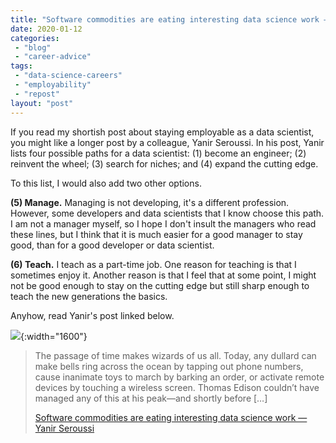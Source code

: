 ```yaml
---
title: "Software commodities are eating interesting data science work — Yanir Seroussi"
date: 2020-01-12
categories: 
 - "blog"
 - "career-advice"
tags: 
 - "data-science-careers"
 - "employability"
 - "repost"
layout: "post"
---
```


If you read my shortish post about staying employable as a data scientist, you might like a longer post by a colleague, Yanir Seroussi. In his post, Yanir lists four possible paths for a data scientist: (1) become an engineer; (2) reinvent the wheel; (3) search for niches; and (4) expand the cutting edge.

To this list, I would also add two other options.

**(5) Manage.** Managing is not developing, it's a different profession. However, some developers and data scientists that I know choose this path. I am not a manager myself, so I hope I don't insult the managers who read these lines, but I think that it is much easier for a good manager to stay good, than for a good developer or data scientist.

**(6) Teach.** I teach as a part-time job. One reason for teaching is that I sometimes enjoy it. Another reason is that I feel that at some point, I might not be good enough to stay on the cutting edge but still sharp enough to teach the new generations the basics.

Anyhow, read Yanir's post linked below.

![](https://yanirseroussi.files.wordpress.com/2020/01/pacman.png){:width="1600"}

> The passage of time makes wizards of us all. Today, any dullard can make bells ring across the ocean by tapping out phone numbers, cause inanimate toys to march by barking an order, or activate remote devices by touching a wireless screen. Thomas Edison couldn’t have managed any of this at his peak—and shortly before […]  
> 
> [Software commodities are eating interesting data science work — Yanir Seroussi](http://yanirseroussi.com/2020/01/11/software-commodities-are-eating-interesting-data-science-work/)
